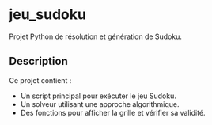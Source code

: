 # jeu_sudoku

Projet Python de résolution et génération de Sudoku.

##  Description

Ce projet contient :

- Un script principal pour exécuter le jeu Sudoku.
- Un solveur utilisant une approche algorithmique.
- Des fonctions pour afficher la grille et vérifier sa validité.

